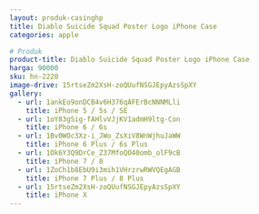 ```yaml
---
layout: produk-casinghp
title: Diablo Suicide Squad Poster Logo iPhone Case
categories: apple

# Produk
product-title: Diablo Suicide Squad Poster Logo iPhone Case
harga: 90000
sku: hn-2220
image-drive: 15rtseZm2XsH-zoQUufNSGJEpyAzsSpXY
gallery:
  - url: 1ankEo9onDCB4v6H376qAFErBcNNNMLli
    title: iPhone 5 / 5s / SE
  - url: 1oY83gSig-fAHlvVJjKV1admH9ltg-Con
    title: iPhone 6 / 6s
  - url: 1Bv0WOc3Xz-i_JWo_ZsXiV8WnWjhuJaWW
    title: iPhone 6 Plus / 6s Plus
  - url: 1Ok6Y3Q9DrCe_Z37MfoQO40omb_olF9cB
    title: iPhone 7 / 8
  - url: 1ZoCh1b8EbU9i3mih1VHrzrwRWVQEgAGB
    title: iPhone 7 Plus / 8 Plus
  - url: 15rtseZm2XsH-zoQUufNSGJEpyAzsSpXY
    title: iPhone X
---
```

